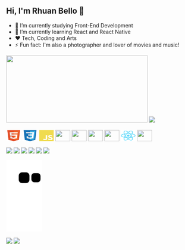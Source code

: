 ## Hi, I'm Rhuan Bello 👋

- 🔭 I’m currently studying Front-End Development
- 🌱 I’m currently learning React and React Native
- ❤ Tech, Coding and Arts
- ⚡ Fun fact: I'm also a photographer and lover of movies and music!
<!-- - ☄ I’m looking foward to start building awesome apps! -->

 <div>
  <img height="180em" width="380em" src="https://github-readme-stats.vercel.app/api?username=rhuanbello&show_icons=true&theme=react&include_all_commits=true&count_private=true"/>
<!--   <img height="180em" width="380em" src="https://github-readme-stats.vercel.app/api/top-langs/?username=rhuanbello&layout=compact&langs_count=7&theme=react"/> -->
   <img width="480em" src="https://i.imgur.com/m7KcGxP.png"/>
</div>


<div style="display: inline_block"><br>
  <img align="center" height="30" width="40" src="https://raw.githubusercontent.com/devicons/devicon/master/icons/html5/html5-original.svg">
  <img align="center" height="30" width="40" src="https://raw.githubusercontent.com/devicons/devicon/master/icons/css3/css3-original.svg">
  <img align="center" height="30" width="40" src="https://raw.githubusercontent.com/devicons/devicon/master/icons/javascript/javascript-plain.svg">
  <img align="center" height="30" width="40" src="https://cdn.jsdelivr.net/gh/devicons/devicon/icons/sass/sass-original.svg">
  <img align="center" height="30" width="40" src="https://cdn.jsdelivr.net/gh/devicons/devicon/icons/bootstrap/bootstrap-plain.svg">
  <img align="center" height="30" width="40" src="https://cdn.worldvectorlogo.com/logos/wordpress-icon-1.svg">
  <img align="center" height="30" width="40" src="https://cdn.worldvectorlogo.com/logos/figma-1.svg">
  <img align="center" height="30" width="40" src="https://raw.githubusercontent.com/devicons/devicon/master/icons/react/react-original.svg">
  <img align="center" height="30" width="40" src="https://cdn.jsdelivr.net/gh/devicons/devicon/icons/git/git-original.svg">
</div>

<div style="display: inline_block"><br> 
  <a href="https://www.rhuanbello.com" target="_blank"><img src="https://i.imgur.com/MymA43I.png"></a>
  <a href="https://www.linkedin.com/in/rhuanbello/" target="_blank"><img src="https://img.shields.io/badge/-LinkedIn-%230077B5?style=for-the-badge&logo=linkedin&logoColor=white" target="_blank"></a> 
  <a href="https://www.instagram.com/rhuanbello/" target="_blank"><img src="https://img.shields.io/badge/-Instagram-%23E4405F?style=for-the-badge&logo=instagram&logoColor=white" target="_blank"></a>
  <a href="https://twitter.com/rhuanbello" target="_blank"><img src="https://img.shields.io/badge/Twitter-1DA1F2?style=for-the-badge&logo=twitter&logoColor=white"></a>
  <a href = "mailto:rhuambello@gmail.com"><img src="https://img.shields.io/badge/-Gmail-%23333?style=for-the-badge&logo=gmail&logoColor=white" target="_blank"></a>
  <a href="https://api.whatsapp.com/send?phone=+5521968892704" target="_blank"><img src="https://img.shields.io/badge/WhatsApp-25D366?style=for-the-badge&logo=whatsapp&logoColor=white"></a>
</div>
 
![Snake animation](https://github.com/rhuanbello/rhuanbello/blob/output/github-contribution-grid-snake.svg)
 
<img src="https://komarev.com/ghpvc/?username=rhuanbello&label=Visits">
<img src="https://wakatime.com/badge/user/7c8afd8e-6490-43bb-b980-a081626d34af.svg">



